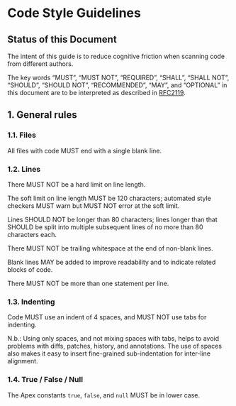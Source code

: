 # Code Style Guidelines
 
## Status of this Document

The intent of this guide is to reduce cognitive friction when scanning code
from different authors.
 
The key words “MUST”, “MUST NOT”, “REQUIRED”, “SHALL”, “SHALL NOT”, “SHOULD”,
“SHOULD NOT”, “RECOMMENDED”, “MAY”, and “OPTIONAL” in this document are to be
interpreted as described in [RFC2119](https://www.ietf.org/rfc/rfc2119.txt).
 
## 1. General rules

### 1.1. Files

All files with code MUST end with a single blank line.

### 1.2. Lines

There MUST NOT be a hard limit on line length.

The soft limit on line length MUST be 120 characters; automated style checkers
MUST warn but MUST NOT error at the soft limit.

Lines SHOULD NOT be longer than 80 characters; lines longer than that SHOULD
be split into multiple subsequent lines of no more than 80 characters each.

There MUST NOT be trailing whitespace at the end of non-blank lines.

Blank lines MAY be added to improve readability and to indicate related
blocks of code.

There MUST NOT be more than one statement per line.

### 1.3. Indenting

Code MUST use an indent of 4 spaces, and MUST NOT use tabs for indenting.

N.b.: Using only spaces, and not mixing spaces with tabs, helps to avoid
problems with diffs, patches, history, and annotations. The use of spaces
also makes it easy to insert fine-grained sub-indentation for inter-line
alignment.

### 1.4. True / False / Null

The Apex constants <code>true</code>, <code>false</code>, and <code>null</code> MUST be in lower case.